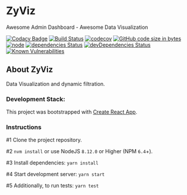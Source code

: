 # ZyViz
Awesome Admin Dashboard - Awesome Data Visualization

[![Codacy Badge](https://api.codacy.com/project/badge/Grade/bf4824fe727e469c8f3c622ddb7b52fa)](https://app.codacy.com/app/ahashem/ZyViz?utm_source=github.com&utm_medium=referral&utm_content=ahashem/ZyViz&utm_campaign=Badge_Grade_Dashboard)
[![Build Status](https://travis-ci.org/ahashem/ZyViz.svg?branch=master)](https://travis-ci.org/ahashem/ZyViz)
[![codecov](https://codecov.io/gh/ahashem/ZyViz/branch/master/graph/badge.svg)](https://codecov.io/gh/ahashem/ZyViz)
[![GitHub code size in bytes](https://img.shields.io/github/languages/code-size/badges/shields.svg)](https://github.com/ahashem/ZyViz/)
[![node](https://img.shields.io/badge/node-%3E=>8.12.0-blue.svg)](https://github.com/ahashem/ZyViz)
[![dependencies Status](https://david-dm.org/ahashem/ZyViz/status.svg)](https://david-dm.org/ahashem/ZyViz)
[![devDependencies Status](https://david-dm.org/ahashem/ZyViz/dev-status.svg)](https://david-dm.org/ahashem/ZyViz?type=dev)
[![Known Vulnerabilities](https://snyk.io/test/github/ahashem/ZyViz/badge.svg)](https://snyk.io/test/github/ahashem/ZyViz)


## About ZyViz
Data Visualization and dynamic filtration.
 

### Development Stack:
This project was bootstrapped with [Create React App](https://github.com/facebook/create-react-app).


### Instructions
#1 Clone the project repository.

#2 `nvm install` or use NodeJS `8.12.0` or Higher (NPM `6.4`+). 

#3 Install dependencies: `yarn install`

#4 Start development server: `yarn start`

#5 Additionally, to run tests: `yarn test`
